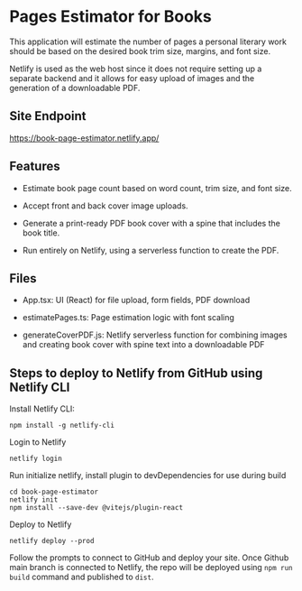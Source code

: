 # Pages Estimator for Books

This application will estimate the number of pages a personal literary work should be based on the desired book trim size, margins, and font size.

Netlify is used as the web host since it does not require setting up a separate backend and it allows for easy upload of images and the generation of a downloadable PDF.

## Site Endpoint

https://book-page-estimator.netlify.app/ 

## Features

- Estimate book page count based on word count, trim size, and font size.

- Accept front and back cover image uploads.

- Generate a print-ready PDF book cover with a spine that includes the book title.

- Run entirely on Netlify, using a serverless function to create the PDF.

## Files

- App.tsx: UI (React) for file upload, form fields, PDF download

- estimatePages.ts: Page estimation logic with font scaling

- generateCoverPDF.js: Netlify serverless function for combining images and creating book cover with spine text into a downloadable PDF

## Steps to deploy to Netlify from GitHub using Netlify CLI

Install Netlify CLI: 

```
npm install -g netlify-cli
```

Login to Netlify

```
netlify login
```

Run initialize netlify, install plugin to devDependencies for use during build

```
cd book-page-estimator
netlify init
npm install --save-dev @vitejs/plugin-react
```

Deploy to Netlify

```
netlify deploy --prod
```

Follow the prompts to connect to GitHub and deploy your site.
Once Github main branch is connected to Netlify, the repo will be deployed using `npm run build` command and published to `dist`.
